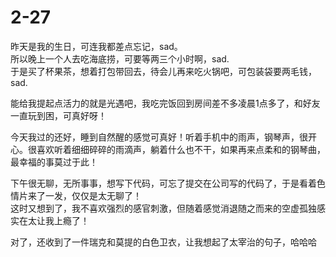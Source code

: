 # 2-27  

 昨天是我的生日，可连我都差点忘记，sad。       
 所以晚上一个人去吃海底捞，可要等两三个小时啊，sad.   
 于是买了杯果茶，想着打包带回去，待会儿再来吃火锅吧，可包装袋要两毛钱，sad.    

 能给我提起点活力的就是光遇吧，我吃完饭回到房间差不多凌晨1点多了，和好友一直玩到困，可真好呀！   

 今天我过的还好，睡到自然醒的感觉可真好！听着手机中的雨声，钢琴声，很开心。很喜欢听着细细碎碎的雨滴声，躺着什么也不干，如果再来点柔和的钢琴曲，最幸福的事莫过于此！   

下午很无聊，无所事事，想写下代码，可忘了提交在公司写的代码了，于是看着色情片来了一发，仅仅是太无聊了！  
这时又想到了，我不喜欢强烈的感官刺激，但随着感觉消退随之而来的空虚孤独感实在太让我上瘾了！


对了，还收到了一件瑞克和莫提的白色卫衣，让我想起了太宰治的句子，哈哈哈